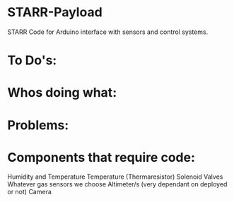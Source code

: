 # STARR-Payload
STARR Code for Arduino interface with sensors and control systems. 

# To Do's:





# Whos doing what:




# Problems:



# Components that require code:

Humidity and Temperature
Temperature (Thermaresistor)
Solenoid Valves
Whatever gas sensors we choose 
Altimeter/s (very dependant on deployed or not)
Camera
